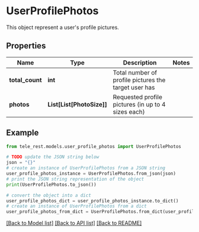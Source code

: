 # UserProfilePhotos

This object represent a user's profile pictures.

## Properties

Name | Type | Description | Notes
------------ | ------------- | ------------- | -------------
**total_count** | **int** | Total number of profile pictures the target user has | 
**photos** | **List[List[PhotoSize]]** | Requested profile pictures (in up to 4 sizes each) | 

## Example

```python
from tele_rest.models.user_profile_photos import UserProfilePhotos

# TODO update the JSON string below
json = "{}"
# create an instance of UserProfilePhotos from a JSON string
user_profile_photos_instance = UserProfilePhotos.from_json(json)
# print the JSON string representation of the object
print(UserProfilePhotos.to_json())

# convert the object into a dict
user_profile_photos_dict = user_profile_photos_instance.to_dict()
# create an instance of UserProfilePhotos from a dict
user_profile_photos_from_dict = UserProfilePhotos.from_dict(user_profile_photos_dict)
```
[[Back to Model list]](../README.md#documentation-for-models) [[Back to API list]](../README.md#documentation-for-api-endpoints) [[Back to README]](../README.md)


